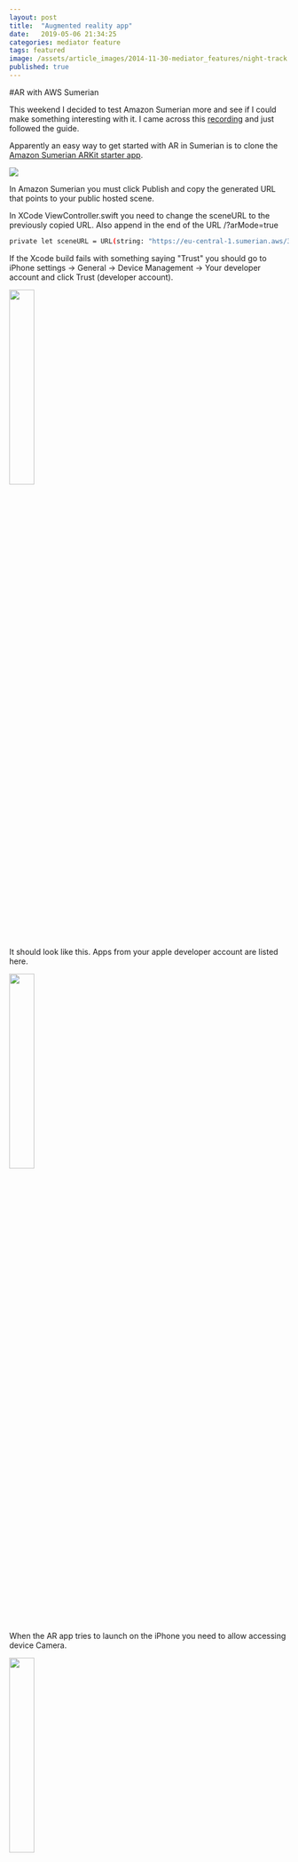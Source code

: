 ```yaml
---
layout: post
title:  "Augmented reality app"
date:   2019-05-06 21:34:25
categories: mediator feature
tags: featured
image: /assets/article_images/2014-11-30-mediator_features/night-track.JPG
published: true
---
```

#AR with AWS Sumerian

This weekend I decided to test Amazon Sumerian more and see if I could make something interesting with it. I came across this <a href="https://www.youtube.com/watch?v=QKeCDZWkExQ">recording</a> and just followed the guide.


Apparently an easy way to get started with AR in Sumerian is to clone the <a href="https://github.com/aws-samples/amazon-sumerian-arkit-starter-app">Amazon Sumerian ARKit starter app</a>.


<img src="https://s3.eu-central-1.amazonaws.com/jounileino.com-images/arkit-sumerian/Photo+19-05-2019%2C+0.35.15.jpg" width="" height="">

In Amazon Sumerian you must click Publish and copy the generated URL that points to your public hosted scene.

In XCode ViewController.swift you need to change the sceneURL to the previously copied URL.
Also append in the end of the URL /?arMode=true

```bash
private let sceneURL = URL(string: "https://eu-central-1.sumerian.aws/30080fd84e4346b6a8179147c1b688b0.scene/?arMode=true")!
```

If the Xcode build fails with something saying "Trust" you should go to iPhone settings -> General -> Device Management -> Your developer account and click Trust (developer account).

<img src="https://s3.eu-central-1.amazonaws.com/jounileino.com-images/arkit-sumerian/Photo+18-05-2019%2C+23.45.08.png" width="30%" height="30%">

It should look like this. Apps from your apple developer account are listed here.

<img src="https://s3.eu-central-1.amazonaws.com/jounileino.com-images/arkit-sumerian/Photo+18-05-2019%2C+23.47.50.png" width="30%" height="30%">

When the AR app tries to launch on the iPhone you need to allow accessing device Camera. 

<img src="https://s3.eu-central-1.amazonaws.com/jounileino.com-images/arkit-sumerian/Photo+18-05-2019%2C+23.52.26.png" width="30%" height="30%">

Now you should see your iPhone app installed.


<img src="https://s3.eu-central-1.amazonaws.com/jounileino.com-images/arkit-sumerian/Photo+18-05-2019%2C+23.52.36.png" width="30%" height="30%">

When the app starts it shows a progress bar and your AR app name.

<img src="https://s3.eu-central-1.amazonaws.com/jounileino.com-images/arkit-sumerian/Photo+18-05-2019%2C+23.53.38.png" width="50%" height="50%">

or possibly this error message if something goes wrong. Please check your sceneURL in XCode again.

<img src="https://s3.eu-central-1.amazonaws.com/jounileino.com-images/arkit-sumerian/Photo+18-05-2019%2C+23.52.51.png" width="50%" height="50%">

When the app is started it might take a second or two to load this box onto the scene.

<img src="https://s3.eu-central-1.amazonaws.com/jounileino.com-images/arkit-sumerian/Photo+19-05-2019%2C+0.16.47.jpg" width="50%" height="50%">

Look around through the iPhone camera and you should see other content you placed on the scene in Sumerian.

<img src="https://s3.eu-central-1.amazonaws.com/jounileino.com-images/arkit-sumerian/Photo+19-05-2019%2C+0.05.56.jpg" width="50%" height="50%">

Creepy no?

Your scene items get augmented into the scene you are currently in. 
<img src="https://s3.eu-central-1.amazonaws.com/jounileino.com-images/arkit-sumerian/Photo+19-05-2019%2C+0.17.49.jpg" width="50%" height="50%">

For example here the lamps are placed in the ceiling.

<img src="https://s3.eu-central-1.amazonaws.com/jounileino.com-images/arkit-sumerian/Photo+19-05-2019%2C+0.26.51.jpg" width="50%" height="50%">



Here is also a short tutorial on how to add a trusted app on iphone: <a href="https://www.youtube.com/watch?v=7ejkoLgoPGk">guide</a>

See the Amazon Sumerian [website][sumerian] for more info. 


<footer class="site-footer">
 <a class="subscribe" href="{{ "/feed.xml" | prepend: site.baseurl }}"> <span class="tooltip"> <i class="fa fa-rss"></i> Subscribe!</span></a>
  <div class="inner">a
   <section class="copyright">All content copyright <a href="mailto:{{ site.email}}">{{ site.name }}</a> &copy; {{ site.time | date: '%Y' }} &bull; All rights reserved.</section>
   <section class="poweredby">Made with <a href="http://jekyllrb.com"> Jekyll</a></section>
  </div>
</footer>



[sumerian]:      https://docs.sumerian.amazonaws.com/tutorials/create/intermediate/augmented-reality-using-sumerian-arkit/
